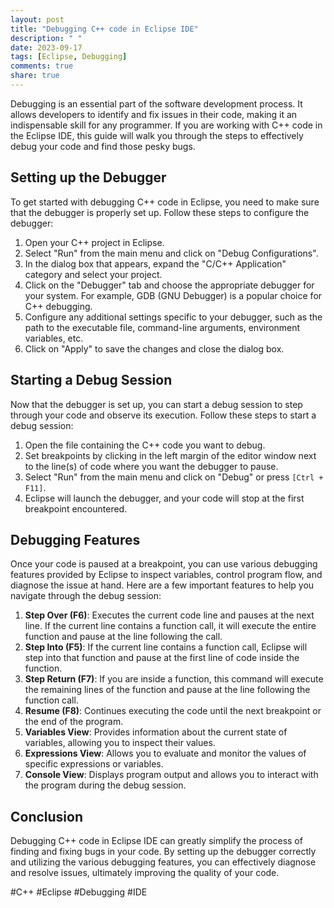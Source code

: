 ```yaml
---
layout: post
title: "Debugging C++ code in Eclipse IDE"
description: " "
date: 2023-09-17
tags: [Eclipse, Debugging]
comments: true
share: true
---
```


Debugging is an essential part of the software development process. It allows developers to identify and fix issues in their code, making it an indispensable skill for any programmer. If you are working with C++ code in the Eclipse IDE, this guide will walk you through the steps to effectively debug your code and find those pesky bugs.

## Setting up the Debugger

To get started with debugging C++ code in Eclipse, you need to make sure that the debugger is properly set up. Follow these steps to configure the debugger:

1. Open your C++ project in Eclipse.
2. Select "Run" from the main menu and click on "Debug Configurations".
3. In the dialog box that appears, expand the "C/C++ Application" category and select your project.
4. Click on the "Debugger" tab and choose the appropriate debugger for your system. For example, GDB (GNU Debugger) is a popular choice for C++ debugging.
5. Configure any additional settings specific to your debugger, such as the path to the executable file, command-line arguments, environment variables, etc.
6. Click on "Apply" to save the changes and close the dialog box.

## Starting a Debug Session

Now that the debugger is set up, you can start a debug session to step through your code and observe its execution. Follow these steps to start a debug session:

1. Open the file containing the C++ code you want to debug.
2. Set breakpoints by clicking in the left margin of the editor window next to the line(s) of code where you want the debugger to pause.
3. Select "Run" from the main menu and click on "Debug" or press `[Ctrl + F11]`.
4. Eclipse will launch the debugger, and your code will stop at the first breakpoint encountered.

## Debugging Features

Once your code is paused at a breakpoint, you can use various debugging features provided by Eclipse to inspect variables, control program flow, and diagnose the issue at hand. Here are a few important features to help you navigate through the debug session:

1. **Step Over (F6)**: Executes the current code line and pauses at the next line. If the current line contains a function call, it will execute the entire function and pause at the line following the call.
2. **Step Into (F5)**: If the current line contains a function call, Eclipse will step into that function and pause at the first line of code inside the function.
3. **Step Return (F7)**: If you are inside a function, this command will execute the remaining lines of the function and pause at the line following the function call.
4. **Resume (F8)**: Continues executing the code until the next breakpoint or the end of the program.
5. **Variables View**: Provides information about the current state of variables, allowing you to inspect their values.
6. **Expressions View**: Allows you to evaluate and monitor the values of specific expressions or variables.
7. **Console View**: Displays program output and allows you to interact with the program during the debug session.

## Conclusion

Debugging C++ code in Eclipse IDE can greatly simplify the process of finding and fixing bugs in your code. By setting up the debugger correctly and utilizing the various debugging features, you can effectively diagnose and resolve issues, ultimately improving the quality of your code.

#C++ #Eclipse #Debugging #IDE